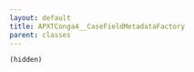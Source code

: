 ```yaml
---
layout: default
title: APXTConga4__CaseFieldMetadataFactory
parent: classes
---
```


```(hidden)```
